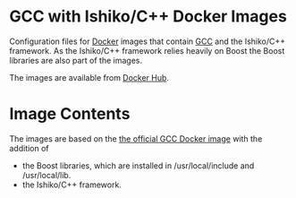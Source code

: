 # GCC with Ishiko/C++ Docker Images

Configuration files for [Docker](https://www.docker.com/) images that contain [GCC](https://gcc.gnu.org/) and
the Ishiko/C++ framework. As the Ishiko/C++ framework relies heavily on Boost the Boost libraries are also
part of the images.

The images are available from [Docker Hub](https://hub.docker.com/r/ishikocpp/gcc-ishiko).

# Image Contents

The images are based on the [the official GCC Docker image](https://hub.docker.com/_/gcc) with the addition of
- the Boost libraries, which are installed in /usr/local/include and /usr/local/lib.
- the Ishiko/C++ framework.
